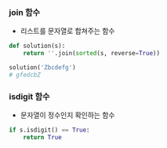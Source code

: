 ### join 함수

- 리스트를 문자열로 합쳐주는 함수

```python
def solution(s):
    return ''.join(sorted(s, reverse=True))

solution('Zbcdefg')
# gfedcbZ
```

### isdigit 함수
- 문자열이 정수인지 확인하는 함수
```python
if s.isdigit() == True:
    return True
```
